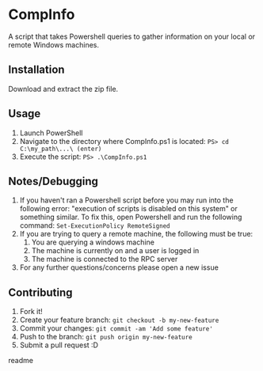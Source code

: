 <snippet>
  <content>
  
# CompInfo
A script that takes Powershell queries to gather information on your local or remote Windows machines.

## Installation
Download and extract the zip file.

## Usage
1. Launch PowerShell
2. Navigate to the directory where CompInfo.ps1 is located: `PS> cd C:\my_path\...\ (enter)`
3. Execute the script: `PS> .\CompInfo.ps1`

## Notes/Debugging
1. If you haven't ran a Powershell script before you may run into the following error:
   "execution of scripts is disabled on this system" or something similar.
   To fix this, open Powershell and run the following command: 
   `Set-ExecutionPolicy RemoteSigned`
2. If you are trying to query a remote machine, the following must be true:
   1.  You are querying a windows machine
   2.  The machine is currently on and a user is logged in
   3.  The machine is connected to the RPC server
3. For any further questions/concerns please open a new issue

## Contributing
1. Fork it!
2. Create your feature branch: `git checkout -b my-new-feature`
3. Commit your changes: `git commit -am 'Add some feature'`
4. Push to the branch: `git push origin my-new-feature`
5. Submit a pull request :D

</content>
  <tabTrigger>readme</tabTrigger>
</snippet>
